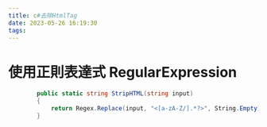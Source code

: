 ```yaml
---
title: c#去除HtmlTag
date: 2023-05-26 16:19:30
tags:
---
```


# 使用正則表達式 RegularExpression

```csharp
        public static string StripHTML(string input)
        {
            return Regex.Replace(input, "<[a-zA-Z/].*?>", String.Empty);
        }
```
